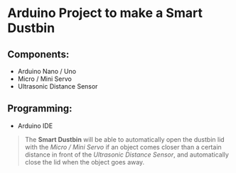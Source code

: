 # Arduino Project to make a **Smart Dustbin**

## Components:
- Arduino Nano / Uno
- Micro / Mini Servo
- Ultrasonic Distance Sensor

## Programming:
- Arduino IDE

> The **Smart Dustbin** will be able to automatically open the dustbin lid with the *Micro / Mini Servo* if an object comes closer than a certain distance in front of the *Ultrasonic Distance Sensor*, and automatically close the lid when the object goes away.
